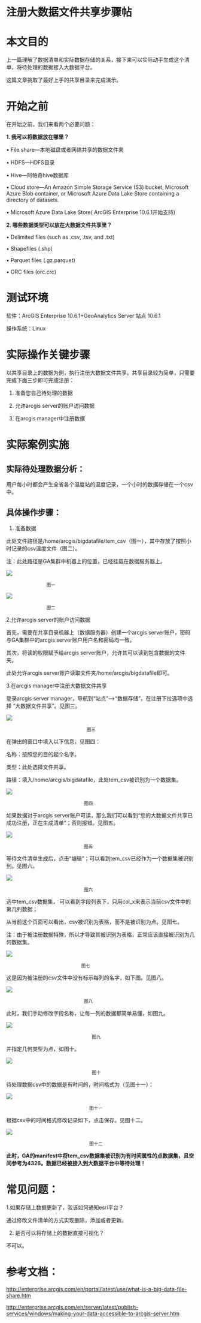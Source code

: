 # 注册大数据文件共享步骤帖 #

# 本文目的 #
上一篇理解了数据清单和实际数据存储的关系，接下来可以实际动手生成这个清单，将待处理的数据接入大数据平台。

这篇文章挑取了最好上手的共享目录来完成演示。


# 开始之前 #

在开始之前，我们来看两个必要问题：

**1.	我可以将数据放在哪里？**

•	File share—本地磁盘或者网络共享的数据文件夹

•	HDFS—HDFS目录

•	Hive—阿帕奇hive数据库

•	Cloud store—An Amazon Simple Storage Service (S3) bucket, Microsoft Azure Blob container, or Microsoft Azure Data Lake Store containing a directory of datasets.

•	Microsoft Azure Data Lake Store( ArcGIS Enterprise 10.6.1开始支持)

**2.	哪些数据类型可以放在大数据文件共享里？**

•	Delimited files (such as .csv, .tsv, and .txt)

•	Shapefiles (.shp)

•	Parquet files (.gz.parquet)

•	ORC files (orc.crc)


# 测试环境 #

软件：ArcGIS Enterprise 10.6.1+GeoAnalytics Server 站点 10.6.1

操作系统：Linux

# 实际操作关键步骤 #

以共享目录上的数据为例，执行注册大数据文件共享。共享目录较为简单，只需要完成下面三步即可完成注册：

1.	准备您自己待处理的数据

2.	允许arcgis server的账户访问数据

3.	在arcgis manager中注册数据


# 实际案例实施 #

## 实际待处理数据分析： ##

用户每小时都会产生全省各个温度站的温度记录，一个小时的数据存储在一个csv中。


## 具体操作步骤： ##

1.	准备数据

此处文件路径是/home/arcgis/bigdatafile/tem_csv（图一），其中存放了按照小时记录的csv温度文件（图二）。


注：此处路径是GA集群中机器上的位置，已经挂载在数据服务器上。


![](https://i.imgur.com/gzz5y4i.png)
 
                   图一

![](https://i.imgur.com/InmSNVv.png)
 
                   图二



2.允许arcgis server的账户访问数据

首先，需要在共享目录机器上（数据服务器）创建一个arcgis server账户，密码与GA集群中的arcgis server账户用户名和密码均一致。

其次，将读的权限赋予给arcgis server账户，允许其可以读到包含数据的文件夹。


此处允许arcgis server账户读取文件夹/home/arcgis/bigdatafile即可。





3.在arcgis manager中注册大数据文件共享

登录arcgis server manager，导航到“站点”—>“数据存储”，在注册下拉选项中选择 “大数据文件共享”。见图三。


![](https://i.imgur.com/3C3JTSw.png)
 
                                  图三


在弹出的窗口中填入以下信息，见图四：


名称：按照您的目的起个名字。

类型：此处选择文件共享。

路径：填入/home/arcgis/bigdatafile，此处tem_csv被识别为一个数据集。


![](https://i.imgur.com/wIBs5Rc.png)

 
                                 图四


如果数据对于arcgis server账户可读，那么我们可以看到“您的大数据文件共享已成功注册，正在生成清单”；否则报错。见图五。

![](https://i.imgur.com/8INwkzJ.png)
 
                                 图五

等待文件清单生成后，点击“编辑”；可以看到tem_csv已经作为一个数据集被识别到。见图六。


![](https://i.imgur.com/9Mp1iSM.png)
 
                                 图六

选中tem_csv数据集， 可以看到字段列表下，只用col_x来表示当前csv文件中的第几列数据；

从当前这个页面可以看出，csv被识别为表格，而不是被识别为点。见图七。

注：由于被注册数据特殊，所以才导致其被识别为表格，正常应该直接被识别为几何数据集。
 

![](https://i.imgur.com/xp9JSzv.png)

                                图七


这是因为被注册的csv文件中没有标示每列的名字，如下图。见图八。 


![](https://i.imgur.com/MbKboPP.png)

                                 图八




此时，我们手动修改字段名称，让每一列的数据都简单易懂，如图九。

![](https://i.imgur.com/OYJEZu0.png)

 
                                    图九



并指定几何类型为点，如图十。

![](https://i.imgur.com/N68yMnR.png)

 
                                    图十


待处理数据csv中的数据是有时间的，时间格式为（见图十一）：


![](https://i.imgur.com/SWU8gPk.png)

 
                                   图十一


根据csv中的时间格式修改记录如下，点击保存。见图十二。


![](https://i.imgur.com/U1Uol4z.png)

 
                                   图十二



**此时，GA的manifest中将tem_csv数据集被识别为有时间属性的点数据集，且空间参考为4326。数据已经被接入到大数据平台中等待处理！**








# 常见问题： #

1.如果存储上数据更新了，我该如何通知esri平台？

通过修改文件清单的方式实现删除，添加或者更新。

2. 是否可以将存储上的数据直接可视化？

不可以。



# 参考文档： #

http://enterprise.arcgis.com/en/portal/latest/use/what-is-a-big-data-file-share.htm

http://enterprise.arcgis.com/en/server/latest/publish-services/windows/making-your-data-accessible-to-arcgis-server.htm

